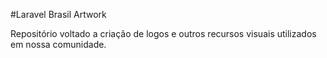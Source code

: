 #Laravel Brasil Artwork

Repositório voltado a criação de logos e outros recursos visuais utilizados em nossa comunidade.


